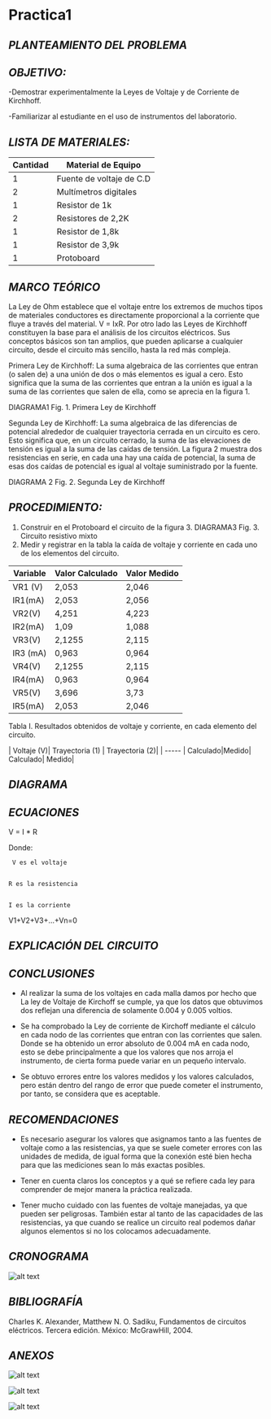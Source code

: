 # Practica1

## *PLANTEAMIENTO DEL PROBLEMA*



## *OBJETIVO:*

-Demostrar experimentalmente la Leyes de Voltaje y de Corriente de Kirchhoff.

-Familiarizar al estudiante en el uso de instrumentos del laboratorio.

## *LISTA DE MATERIALES:*


| Cantidad | Material de Equipo |
| ------------- | ------------- |
| 1  | Fuente de voltaje de C.D |
| 2  | Multímetros digitales |
|  1 | Resistor de 1k  |
|  2 | Resistores de 2,2K  |
| 1 | Resistor de 1,8k  |
| 1  | Resistor de 3,9k  |
| 1  | Protoboard          |

## *MARCO TEÓRICO*

La Ley de Ohm establece que el voltaje entre los extremos de muchos tipos de materiales conductores es directamente proporcional a la corriente que fluye a través del material.      V = IxR. Por otro lado las Leyes de Kirchhoff constituyen la base para el análisis de los circuitos eléctricos. Sus conceptos básicos son tan amplios, que pueden aplicarse a cualquier circuito, desde el circuito más sencillo, hasta la red más compleja.

Primera Ley de Kirchhoff: La suma algebraica de las corrientes que entran (o salen de) a una unión de dos o más elementos es igual a cero. Esto significa que la suma de las corrientes que entran a la unión es igual a la suma de las corrientes que salen de ella, como se aprecia en la figura 1.

DIAGRAMA1
Fig. 1. Primera Ley de Kirchhoff

Segunda Ley de Kirchhoff: La suma algebraica de las diferencias de potencial alrededor de cualquier trayectoria cerrada en un circuito es cero. Esto significa que, en un circuito cerrado, la suma de las elevaciones de tensión es igual a la suma de las caídas de tensión. La figura 2 muestra dos resistencias en serie, en cada una hay una caída de potencial, la suma de esas dos caídas de potencial es igual al voltaje suministrado por la fuente. 

DIAGRAMA 2
Fig. 2. Segunda Ley de Kirchhoff


## *PROCEDIMIENTO:*

1.	Construir en el Protoboard el circuito de la figura 3.
DIAGRAMA3
Fig. 3. Circuito resistivo mixto
2.	Medir y registrar en la tabla la caída de voltaje y corriente en cada uno de los elementos del circuito.

| Variable | Valor Calculado | Valor Medido |
| ----- | ----- | ----- |
| VR1 (V) | 2,053 | 2,046 |
| IR1(mA) | 2,053 | 2,056 |
| VR2(V) | 4,251 | 4,223 |
| IR2(mA) | 1,09 |1,088|
| VR3(V) | 2,1255 | 2,115 |
| IR3 (mA) | 0,963 | 0,964 |
| VR4(V) | 2,1255 | 2,115|
| IR4(mA) |  0,963 | 0,964 |
| VR5(V) | 3,696 | 3,73|
| IR5(mA) | 2,053 | 2,046|
Tabla  I. Resultados obtenidos de voltaje y corriente, en cada elemento del circuito.

| Voltaje (V)| Trayectoria (1) | Trayectoria (2)|
| ----- | Calculado|Medido| Calculado| Medido|


## *DIAGRAMA*



## *ECUACIONES*


V = I * R 


Donde: 

	 V es el voltaje


	R es la resistencia
	
	
	I es la corriente
	
	
V1+V2+V3+…+Vn=0


## *EXPLICACIÓN DEL CIRCUITO*



## *CONCLUSIONES*

-	Al realizar la suma de los voltajes en cada malla damos por hecho que La ley de Voltaje de Kirchoff se cumple, ya que los datos que obtuvimos dos reflejan una diferencia de solamente 0.004 y 0.005 voltios.

-	Se ha comprobado la Ley de corriente de Kirchoff mediante el cálculo en cada nodo de las corrientes que entran con las corrientes que salen. Donde se ha obtenido un error absoluto de 0.004 mA en cada nodo, esto se debe principalmente a que los valores que nos arroja el instrumento, de cierta forma puede variar en un pequeño intervalo.

-	Se obtuvo errores entre los valores medidos y los valores calculados, pero están dentro del rango de error que puede cometer el instrumento, por tanto, se considera que es aceptable.

## *RECOMENDACIONES*

-	Es necesario asegurar los valores que asignamos tanto a las fuentes de voltaje como a las resistencias, ya que se suele cometer errores con las unidades de medida, de igual forma que la conexión esté bien hecha para que las mediciones sean lo más exactas posibles.

-	Tener en cuenta claros los conceptos y a qué se refiere cada ley para comprender de mejor manera la práctica realizada.

-	Tener mucho cuidado con las fuentes de voltaje manejadas, ya que pueden ser peligrosas. También estar al tanto de las capacidades de las resistencias, ya que cuando se realice un circuito real podemos dañar algunos elementos si no los colocamos adecuadamente.


## *CRONOGRAMA*

![alt text](https://github.com/Kevi7k/Practica/blob/master/Cronograma/Cronograma.jpeg)

## *BIBLIOGRAFÍA*

Charles K. Alexander, Matthew N. O. Sadiku, Fundamentos de circuitos eléctricos. Tercera edición. México: McGrawHill, 2004.

## *ANEXOS*
![alt text](https://github.com/Kevi7k/Practica/blob/master/Img/Mallas.jpeg)

![alt text](https://github.com/Kevi7k/Practica/blob/master/Img/Corrientes.png)

![alt text](https://github.com/Kevi7k/Practica/blob/master/Img/Procedimiento%20circuito.jpg)


